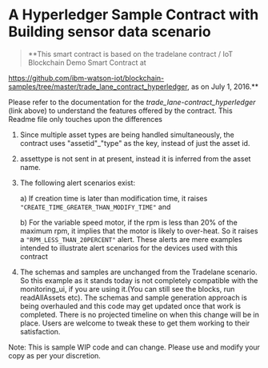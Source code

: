 # A Hyperledger Sample Contract with Building sensor data scenario

> **This smart contract is based on the tradelane contract /  IoT Blockchain Demo Smart Contract at 

https://github.com/ibm-watson-iot/blockchain-samples/tree/master/trade_lane_contract_hyperledger, as on July 1, 2016.**

Please refer to the documentation for the *trade_lane-contract_hyperledger* (link above) to understand the features offered by the contract. This Readme file only touches upon the differences

1. Since multiple asset types are being handled simultaneously, the contract uses "assetid"_"type" as the key, instead of just the asset id.

2. assettype is not sent in at present, instead it is inferred from the asset name.

3. The following alert scenarios exist:

   a) If creation time is later than modification time, it raises `"CREATE_TIME_GREATER_THAN_MODIFY_TIME"` and

   b) For the variable speed motor, if the rpm is less than 20% of the maximum rpm, it implies that the motor is likely to over-heat. So it raises a `"RPM_LESS_THAN_20PERCENT"` alert. These alerts are mere examples intended to illustrate alert scenarios for the devices used with this contract
   
4. The schemas and samples are unchanged from the Tradelane scenario. So this example as it stands today is not completely compatible with the monitoring_ui, if you are using it.(You can still see the blocks, run readAllAssets etc). The schemas and sample generation approach is being overhauled and this code may get updated once that work is completed. There is no projected timeline on when this change will be in place. Users are welcome to tweak these to get them working to their satisfaction.

Note: This is sample WIP code and can change. Please use and modify your copy as per your discretion.

